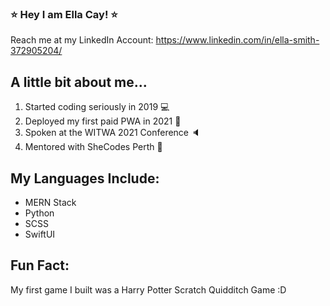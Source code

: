 ### :star: Hey I am Ella Cay! :star: 

Reach me at my LinkedIn Account: https://www.linkedin.com/in/ella-smith-372905204/


## A little bit about me...
1. Started coding seriously in 2019 :computer:
2. Deployed my first paid PWA in 2021 :tada:
3. Spoken at the WITWA 2021 Conference :speaker:
4. Mentored with SheCodes Perth :woman:

## My Languages Include:
- MERN Stack
- Python
- SCSS
- SwiftUI

## Fun Fact:
My first game I built was a Harry Potter Scratch Quidditch Game :D

